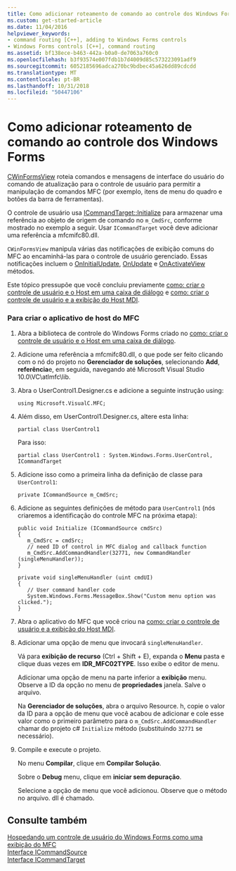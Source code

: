 ```yaml
---
title: Como adicionar roteamento de comando ao controle dos Windows Forms
ms.custom: get-started-article
ms.date: 11/04/2016
helpviewer_keywords:
- command routing [C++], adding to Windows Forms controls
- Windows Forms controls [C++], command routing
ms.assetid: bf138ece-b463-442a-b0a0-de7063a760c0
ms.openlocfilehash: b3f93574e007fdb1b7d4009d85c573223091adf9
ms.sourcegitcommit: 6052185696adca270bc9bdbec45a626dd89cdcdd
ms.translationtype: MT
ms.contentlocale: pt-BR
ms.lasthandoff: 10/31/2018
ms.locfileid: "50447106"
---
```

# <a name="how-to-add-command-routing-to-the-windows-forms-control"></a>Como adicionar roteamento de comando ao controle dos Windows Forms

[CWinFormsView](../mfc/reference/cwinformsview-class.md) roteia comandos e mensagens de interface do usuário do comando de atualização para o controle de usuário para permitir a manipulação de comandos MFC (por exemplo, itens de menu do quadro e botões da barra de ferramentas).

O controle de usuário usa [ICommandTarget::Initialize](../mfc/reference/icommandtarget-interface.md#initialize) para armazenar uma referência ao objeto de origem de comando no `m_CmdSrc`, conforme mostrado no exemplo a seguir. Usar `ICommandTarget` você deve adicionar uma referência a mfcmifc80.dll.

`CWinFormsView` manipula várias das notificações de exibição comuns do MFC ao encaminhá-las para o controle de usuário gerenciado. Essas notificações incluem o [OnInitialUpdate](../mfc/reference/iview-interface.md#oninitialupdate), [OnUpdate](../mfc/reference/iview-interface.md#onupdate) e [OnActivateView](../mfc/reference/iview-interface.md#onactivateview) métodos.

Este tópico pressupõe que você concluiu previamente [como: criar o controle de usuário e o Host em uma caixa de diálogo](../dotnet/how-to-create-the-user-control-and-host-in-a-dialog-box.md) e [como: criar o controle de usuário e a exibição do Host MDI](../dotnet/how-to-create-the-user-control-and-host-mdi-view.md).

### <a name="to-create-the-mfc-host-application"></a>Para criar o aplicativo de host do MFC

1. Abra a biblioteca de controle do Windows Forms criado no [como: criar o controle de usuário e o Host em uma caixa de diálogo](../dotnet/how-to-create-the-user-control-and-host-in-a-dialog-box.md).

1. Adicione uma referência a mfcmifc80.dll, o que pode ser feito clicando com o nó do projeto no **Gerenciador de soluções**, selecionando **Add**, **referência**e, em seguida, navegando até Microsoft Visual Studio 10.0\VC\atlmfc\lib.

1. Abra o UserControl1.Designer.cs e adicione a seguinte instrução using:

    ```
    using Microsoft.VisualC.MFC;
    ```

1. Além disso, em UserControl1.Designer.cs, altere esta linha:

    ```
    partial class UserControl1
    ```

   Para isso:

    ```
    partial class UserControl1 : System.Windows.Forms.UserControl, ICommandTarget
    ```

1. Adicione isso como a primeira linha da definição de classe para `UserControl1`:

    ```
    private ICommandSource m_CmdSrc;
    ```

1. Adicione as seguintes definições de método para `UserControl1` (nós criaremos a identificação do controle MFC na próxima etapa):

    ```
    public void Initialize (ICommandSource cmdSrc)
    {
       m_CmdSrc = cmdSrc;
       // need ID of control in MFC dialog and callback function
       m_CmdSrc.AddCommandHandler(32771, new CommandHandler (singleMenuHandler));
    }

    private void singleMenuHandler (uint cmdUI)
    {
       // User command handler code
       System.Windows.Forms.MessageBox.Show("Custom menu option was clicked.");
    }
    ```

1. Abra o aplicativo do MFC que você criou na [como: criar o controle de usuário e a exibição do Host MDI](../dotnet/how-to-create-the-user-control-and-host-mdi-view.md).

1. Adicionar uma opção de menu que invocará `singleMenuHandler`.

   Vá para **exibição de recurso** (Ctrl + Shift + E), expanda o **Menu** pasta e clique duas vezes em **IDR_MFC02TYPE**. Isso exibe o editor de menu.

   Adicionar uma opção de menu na parte inferior a **exibição** menu. Observe a ID da opção no menu de **propriedades** janela. Salve o arquivo.

   Na **Gerenciador de soluções**, abra o arquivo Resource. h, copie o valor da ID para a opção de menu que você acabou de adicionar e cole esse valor como o primeiro parâmetro para o `m_CmdSrc.AddCommandHandler` chamar do projeto c# `Initialize` método (substituindo `32771` se necessário).

9. Compile e execute o projeto.

   No menu **Compilar**, clique em **Compilar Solução**.

   Sobre o **Debug** menu, clique em **iniciar sem depuração**.

   Selecione a opção de menu que você adicionou. Observe que o método no arquivo. dll é chamado.

## <a name="see-also"></a>Consulte também

[Hospedando um controle de usuário do Windows Forms como uma exibição do MFC](../dotnet/hosting-a-windows-forms-user-control-as-an-mfc-view.md)<br/>
[Interface ICommandSource](../mfc/reference/icommandsource-interface.md)<br/>
[Interface ICommandTarget](../mfc/reference/icommandtarget-interface.md)
